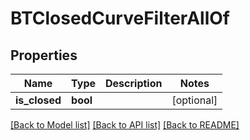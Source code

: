 # BTClosedCurveFilterAllOf

## Properties
Name | Type | Description | Notes
------------ | ------------- | ------------- | -------------
**is_closed** | **bool** |  | [optional] 

[[Back to Model list]](../README.md#documentation-for-models) [[Back to API list]](../README.md#documentation-for-api-endpoints) [[Back to README]](../README.md)


